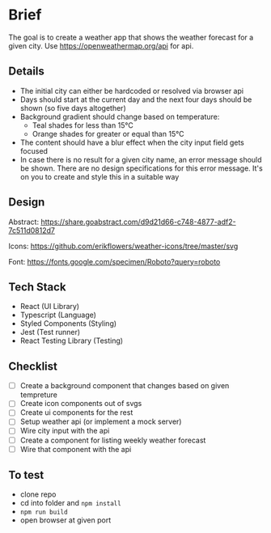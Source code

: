 # Brief

The goal is to create a weather app that shows the weather forecast for a given city. Use <https://openweathermap.org/api> for api.

## Details

- The initial city can either be hardcoded or resolved via browser api
- Days should start at the current day and the next four days should be shown (so five days altogether)
- Background gradient should change based on temperature:
  - Teal shades for less than 15°C
  - Orange shades for greater or equal than 15°C
- The content should have a blur effect when the city input field gets focused
- In case there is no result for a given city name, an error message should be shown. There are no design specifications for this error message. It's on you to create and style this in a suitable way

## Design

Abstract: <https://share.goabstract.com/d9d21d66-c748-4877-adf2-7c511d0812d7>

Icons: <https://github.com/erikflowers/weather-icons/tree/master/svg>

Font: <https://fonts.google.com/specimen/Roboto?query=roboto>

## Tech Stack

- React (UI Library)
- Typescript (Language)
- Styled Components (Styling)
- Jest (Test runner)
- React Testing Library (Testing)

## Checklist

- [ ] Create a background component that changes based on given tempreture
- [ ] Create icon components out of svgs
- [ ] Create ui components for the rest
- [ ] Setup weather api (or implement a mock server)
- [ ] Wire city input with the api
- [ ] Create a component for listing weekly weather forecast
- [ ] Wire that component with the api

## To test

- clone repo
- cd into folder and `npm install`
- `npm run build`
- open browser at given port
